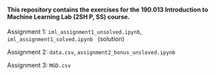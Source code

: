 #### This repository contains the exercises for the 190.013 Introduction to Machine Learning Lab (2SH P, SS) course.

Assignment 1: `iml_assignment1_unsolved.ipynb`, `iml_assignment1_solved.ipynb ` (solution)

Assignment 2: `data.csv`, `assignment2_bonus_unsloved.ipynb`

Assignment 3: `MGD.csv`
